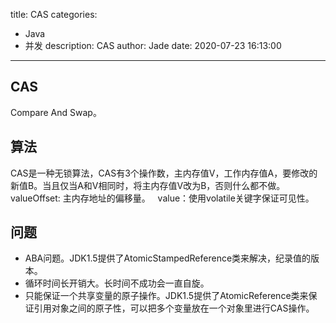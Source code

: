 title: CAS
categories:
  - Java
  - 并发
description: CAS
author: Jade
date: 2020-07-23 16:13:00
---

## CAS
Compare And Swap。

## 算法
CAS是一种无锁算法，CAS有3个操作数，主内存值V，工作内存值A，要修改的新值B。当且仅当A和V相同时，将主内存值V改为B，否则什么都不做。  
valueOffset: 主内存地址的偏移量。  
value：使用volatile关键字保证可见性。

## 问题
- ABA问题。JDK1.5提供了AtomicStampedReference类来解决，纪录值的版本。
- 循环时间长开销大。长时间不成功会一直自旋。
- 只能保证一个共享变量的原子操作。JDK1.5提供了AtomicReference类来保证引用对象之间的原子性，可以把多个变量放在一个对象里进行CAS操作。

